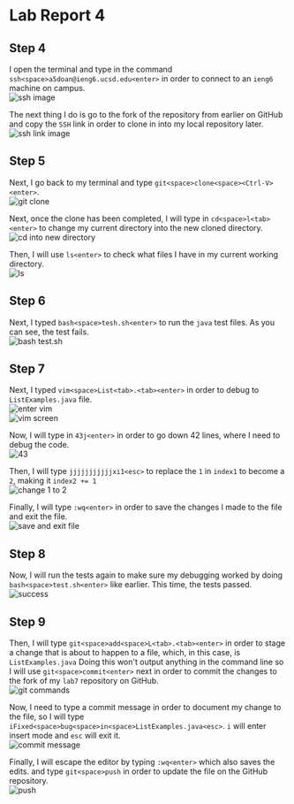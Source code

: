 # **Lab Report 4**

## Step 4 <br/>

I open the terminal and type in the command `ssh<space>a5doan@ieng6.ucsd.edu<enter>` in order to connect to an `ieng6` machine on campus. <br/>
![ssh image](images/week7_1.png)<br/> 

The next thing I do is go to the fork of the repository from earlier on GitHub and copy the `SSH` link in order to clone in into my local repository later. <br/>
![ssh link image](images/week7_2.png)<br/> 

## Step 5 <br/>
Next, I go back to my terminal and type `git<space>clone<space><Ctrl-V><enter>`. <br/>
![git clone](images/week7_3.png)<br/>

Next, once the clone has been completed, I will type in `cd<space>l<tab><enter>` to change my current directory into the new cloned directory.<br/>
![cd into new directory](images/week7_4.png)<br/>

Then, I will use `ls<enter>` to check what files I have in my current working directory.<br/>
![ls](images/week7_5.png)<br/>

## Step 6 <br/>
Next, I typed `bash<space>tesh.sh<enter>` to run the `java` test files. As you can see, the test fails. <br/>
![bash test.sh](images/week7_6.png)<br/>

## Step 7 <br/>
Next, I typed `vim<space>List<tab>.<tab><enter>` in order to debug to `ListExamples.java` file.<br/>
![enter vim](images/week7_7.png)<br/>
![vim screen](images/week7_8.png)<br/>

Now, I will type in `43j<enter>` in order to go down 42 lines, where I need to debug the code. <br/>
![43](images/week7_9.png)<br/>

Then, I will type `jjjjjjjjjjjxi1<esc>` to replace the `1` in `index1` to become a `2`, making it `index2 += 1`<br/>
![change 1 to 2](images/week7_10.png)<br/>

Finally, I will type `:wq<enter>` in order to save the changes I made to the file and exit the file.<br/>
![save and exit file](images/week7_11.png)<br/>

## Step 8 <br/>
Now, I will run the tests again to make sure my debugging worked by doing `bash<space>test.sh<enter>` like earlier. This time, the tests passed.<br/>
![success](images/week7_12.png)<br/>

## Step 9 <br/>
Then, I will type `git<space>add<space>L<tab>.<tab><enter>` in order to stage a change that is about to happen to a file, which, in this case, is `ListExamples.java` Doing this won't output
anything in the command line so I will use `git<space>commit<enter>` next in order to commit the changes to the fork of my `lab7` repository on GitHub.<br/>
![git commands](images/week7_13.png)<br/>

Now, I need to type a commit message in order to document my change to the file, so I will type `iFixed<space>bug<space>in<space>ListExamples.java<esc>`. `i` will enter insert mode and `esc` will exit it. <br/>
![commit message](images/week7_14.png)<br/>

Finally, I will escape the editor by typing `:wq<enter>` which also saves the edits. and type `git<space>push` in order to update the file on the GitHub repository.<br/>
![push](images/week7_15.png)






